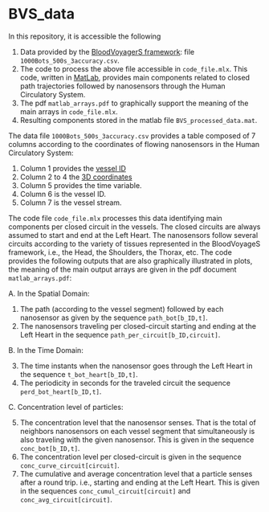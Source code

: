 # BVS_data
In this repository, it is accessible the following

1. Data provided by the [BloodVoyagerS framework](https://github.com/RegineWendt/blood-voyager-s): file `1000Bots_500s_3accuracy.csv`.
2. The code to process the above file accessible in `code_file.mlx`. 
This code, written in [MatLab](https://www.mathworks.com/products/matlab.html), provides main components related to closed path trajectories followed by nanosensors through the Human Circulatory System.
4. The pdf `matlab_arrays.pdf` to graphically support the meaning of the main arrays in `code_file.mlx`.
3. Resulting components stored in the matlab file `BVS_processed_data.mat`.

The data file `1000Bots_500s_3accuracy.csv` provides a table composed of 7 columns according to the coordinates of flowing nanosensors in the Human Circulatory System: 
1. Column 1 provides the [vessel ID](https://github.com/RegineWendt/blood-voyager-s/blob/master/Images/table1.pdf)
2. Column 2 to 4 the [3D coordinates](https://github.com/RegineWendt/blood-voyager-s/blob/master/Images/table1.pdf)
3. Column 5 provides the time variable.
4. Column 6 is the vessel ID.
5. Column 7 is the vessel stream.

The code file `code_file.mlx` processes this data identifying main components per closed circuit in the vessels. 
The closed circuits are always assumed to start and end at the Left Heart. 
The nanosensors follow several circuits according to the variety of tissues represented in the BloodVoyageS framework, i.e., the Head, the Shoulders, the Thorax, etc.
The code provides the following outputs that are also graphically illustrated in plots, the meaning of the main output arrays are given in the pdf document `matlab_arrays.pdf`:

A. In the Spatial Domain:
1. The path (according to the vessel segment) followed by each nanosensor as given by the sequence `path_bot[b_ID,t]`.
2. The nanosensors traveling per closed-circuit starting and ending at the Left Heart in the sequence `path_per_circuit[b_ID,circuit]`.

B. In the Time Domain:

3. The time instants when the nanosensor goes through the Left Heart in the sequence `t_bot_heart[b_ID,t]`.
4. The periodicity in seconds for the traveled circuit the sequence `perd_bot_heart[b_ID,t]`.

C. Concentration level of particles:

5. The concentration level that the nanosensor senses. That is the total of neighbors nanosensors on each vessel segment that simultaneously is also traveling with the given nanosensor. This is given in the sequence `conc_bot[b_ID,t]`.
6. The concentration level per closed-circuit is given in the sequence `conc_curve_circuit[circuit]`.
7. The cumulative and average concentration level that a particle senses after a round trip. i.e., starting and ending at the Left Heart. This is given in the sequences `conc_cumul_circuit[circuit]` and `conc_avg_circuit[circuit]`. 

